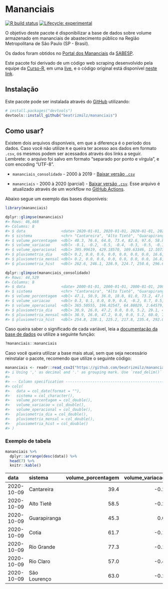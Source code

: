 
<!-- README.md is generated from README.Rmd. Please edit that file -->

# Mananciais

<!-- badges: start -->

[![R build
status](https://github.com/beatrizmilz/mananciais/workflows/R-CMD-check/badge.svg)](https://github.com/beatrizmilz/mananciais/actions)
[![Lifecycle:
experimental](https://img.shields.io/badge/lifecycle-experimental-orange.svg)](https://www.tidyverse.org/lifecycle/#experimental)
<!-- badges: end -->

O objetivo deste pacote é disponibilizar a base de dados sobre volume
armazenado em mananciais de abastecimento público na Região
Metropolitana de São Paulo (SP - Brasil).

Os dados foram obtidos no [Portal dos
Mananciais](http://mananciais.sabesp.com.br/Situacao) da
[SABESP](http://site.sabesp.com.br/site/Default.aspx).

Este pacote foi derivado de um código web scraping desenvolvido pela
equipe da [Curso-R](https://www.curso-r.com/), em uma
[live](https://youtu.be/jvZIxrMmOcQ), e o código original está
disponível [neste
link](https://github.com/curso-r/lives/blob/master/drafts/20200730_scraper_sabesp.R).

## Instalação

Este pacote pode ser instalada através do [GitHub](https://github.com/)
utilizando:

``` r
# install.packages("devtools")
devtools::install_github("beatrizmilz/mananciais")
```

## Como usar?

Existem dois arquivos disponíveis, em que a diferença é o período dos
dados. Caso você não utilize `R` e queira ter acesso aos dados em
formato `.csv`, os mesmos podem ser acessados através dos links a
seguir. Lembrete: o arquivo foi salvo em formato “separado por ponto e
vírgula”, e com encoding “UTF-8”.

  - `mananciais_consolidado` - 2000 à 2019 - [Baixar versão
    `.csv`](https://github.com/beatrizmilz/mananciais/raw/master/inst/extdata/mananciais_consolidado.csv)

  - `mananciais` - 2000 à 2020 (parcial) - [Baixar versão
    `.csv`](https://github.com/beatrizmilz/mananciais/raw/master/inst/extdata/mananciais.csv).
    Esse arquivo é atualizado através de um workflow no [GitHub
    Actions](https://github.com/beatrizmilz/mananciais/actions).

Abaixo segue um exemplo das bases disponíveis:

``` r
library(mananciais)

dplyr::glimpse(mananciais)
#> Rows: 46,468
#> Columns: 8
#> $ data                <date> 2020-01-01, 2020-01-01, 2020-01-01, 2020-01-01...
#> $ sistema             <chr> "Cantareira", "Alto Tietê", "Guarapiranga", "Co...
#> $ volume_porcentagem  <dbl> 40.3, 76.6, 64.0, 73.4, 82.6, 97.6, 58.8, 40.4,...
#> $ volume_variacao     <dbl> -0.1, -0.2, -0.5, -0.4, -0.3, -0.5, -0.1, 0.1, ...
#> $ volume_operacional  <dbl> 395.99619, 429.18570, 109.63346, 12.10735, 92.7...
#> $ pluviometria_dia    <dbl> 0.2, 0.0, 0.6, 0.0, 0.0, 0.0, 0.0, 16.6, 10.2, ...
#> $ pluviometria_mensal <dbl> 0.2, 0.0, 0.6, 0.0, 0.0, 0.0, 0.0, 16.8, 10.2, ...
#> $ pluviometria_hist   <dbl> 262.6, 246.1, 228.9, 224.7, 250.6, 296.6, 272.6...

dplyr::glimpse(mananciais_consolidado)
#> Rows: 44,529
#> Columns: 8
#> $ data                <date> 2000-01-01, 2000-01-01, 2000-01-01, 2000-01-01...
#> $ sistema             <chr> "Cantareira", "Alto Tietê", "Guarapiranga", "Co...
#> $ volume_porcentagem  <dbl> 47.1, 50.9, 36.0, 18.8, 81.0, 73.2, 47.8, 51.4,...
#> $ volume_variacao     <dbl> 0.3, 0.1, 0.0, 0.9, 0.4, -0.2, 0.7, 0.5, 0.4, 0...
#> $ volume_operacional  <dbl> 365.50555, 196.02547, 64.80029, 2.64579, 91.694...
#> $ pluviometria_dia    <dbl> 30.9, 26.0, 47.2, 0.0, 0.0, 5.2, 29.1, 47.3, 9....
#> $ pluviometria_mensal <dbl> 30.9, 26.0, 47.2, 0.0, 0.0, 5.2, 60.0, 73.3, 56...
#> $ pluviometria_hist   <dbl> 254.8, 238.1, 225.2, 217.8, 235.4, 292.0, 254.8...
```

Caso queira saber o significado de cada variável, leia a [documentação
da base de
dados](https://beatrizmilz.github.io/mananciais/reference/mananciais.html)
ou utilize a seguinte função:

``` r
?mananciais::mananciais
```

Caso você queira utilizar a base mais atual, sem que seja necessário
reinstalar o pacote, recomendo que utilize o seguinte código:

``` r
mananciais <- readr::read_csv2("https://github.com/beatrizmilz/mananciais/raw/master/inst/extdata/mananciais.csv")
#> i Using ',' as decimal and '.' as grouping mark. Use `read_delim()` for more control.
#> 
#> -- Column specification ------------------------------------------------------
#> cols(
#>   data = col_date(format = ""),
#>   sistema = col_character(),
#>   volume_porcentagem = col_double(),
#>   volume_variacao = col_double(),
#>   volume_operacional = col_double(),
#>   pluviometria_dia = col_double(),
#>   pluviometria_mensal = col_double(),
#>   pluviometria_hist = col_double()
#> )
```

### Exemplo de tabela

``` r
mananciais %>% 
  dplyr::arrange(desc(data)) %>% 
  head(7) %>%
  knitr::kable()
```

| data       | sistema      | volume\_porcentagem | volume\_variacao | volume\_operacional | pluviometria\_dia | pluviometria\_mensal | pluviometria\_hist |
| :--------- | :----------- | ------------------: | ---------------: | ------------------: | ----------------: | -------------------: | -----------------: |
| 2020-10-09 | Cantareira   |                39.4 |            \-0.2 |           386.59327 |               7.3 |                 11.0 |              127.8 |
| 2020-10-09 | Alto Tietê   |                58.5 |            \-0.2 |           327.97351 |               6.4 |                 11.6 |              113.4 |
| 2020-10-09 | Guarapiranga |                45.3 |              0.0 |            77.59042 |               3.4 |                 14.8 |              114.9 |
| 2020-10-09 | Cotia        |                61.7 |            \-0.1 |            10.17398 |               2.4 |                 11.6 |              113.5 |
| 2020-10-09 | Rio Grande   |                77.3 |            \-0.1 |            86.70788 |               6.0 |                 17.6 |              133.2 |
| 2020-10-09 | Rio Claro    |                57.0 |            \-0.4 |             7.79603 |               4.4 |                 20.6 |              176.1 |
| 2020-10-09 | São Lourenço |                63.0 |            \-0.2 |            55.94841 |               1.8 |                  9.0 |              141.2 |
